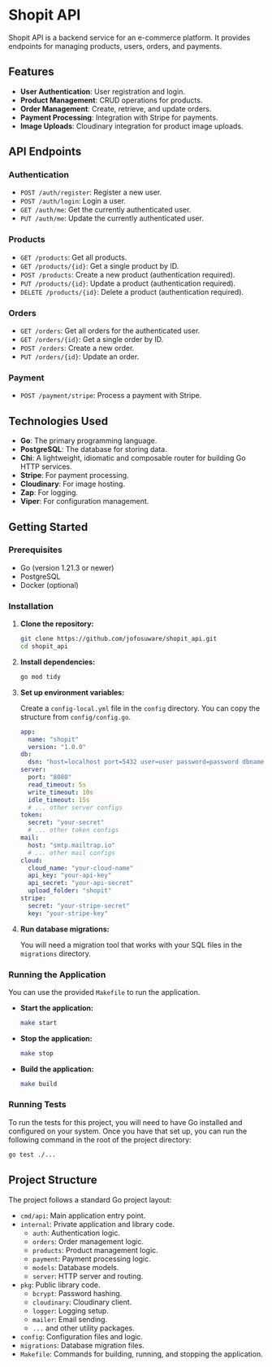 # Shopit API

Shopit API is a backend service for an e-commerce platform. It provides endpoints for managing products, users, orders, and payments.

## Features

- **User Authentication**: User registration and login.
- **Product Management**: CRUD operations for products.
- **Order Management**: Create, retrieve, and update orders.
- **Payment Processing**: Integration with Stripe for payments.
- **Image Uploads**: Cloudinary integration for product image uploads.

## API Endpoints

### Authentication

- `POST /auth/register`: Register a new user.
- `POST /auth/login`: Login a user.
- `GET /auth/me`: Get the currently authenticated user.
- `PUT /auth/me`: Update the currently authenticated user.

### Products

- `GET /products`: Get all products.
- `GET /products/{id}`: Get a single product by ID.
- `POST /products`: Create a new product (authentication required).
- `PUT /products/{id}`: Update a product (authentication required).
- `DELETE /products/{id}`: Delete a product (authentication required).

### Orders

- `GET /orders`: Get all orders for the authenticated user.
- `GET /orders/{id}`: Get a single order by ID.
- `POST /orders`: Create a new order.
- `PUT /orders/{id}`: Update an order.

### Payment

- `POST /payment/stripe`: Process a payment with Stripe.

## Technologies Used

- **Go**: The primary programming language.
- **PostgreSQL**: The database for storing data.
- **Chi**: A lightweight, idiomatic and composable router for building Go HTTP services.
- **Stripe**: For payment processing.
- **Cloudinary**: For image hosting.
- **Zap**: For logging.
- **Viper**: For configuration management.

## Getting Started

### Prerequisites

- Go (version 1.21.3 or newer)
- PostgreSQL
- Docker (optional)

### Installation

1.  **Clone the repository:**

    ```sh
    git clone https://github.com/jofosuware/shopit_api.git
    cd shopit_api
    ```

2.  **Install dependencies:**

    ```sh
    go mod tidy
    ```

3.  **Set up environment variables:**

    Create a `config-local.yml` file in the `config` directory. You can copy the structure from `config/config.go`.

    ```yaml
    app:
      name: "shopit"
      version: "1.0.0"
    db:
      dsn: "host=localhost port=5432 user=user password=password dbname=shopit sslmode=disable"
    server:
      port: "8080"
      read_timeout: 5s
      write_timeout: 10s
      idle_timeout: 15s
      # ... other server configs
    token:
      secret: "your-secret"
      # ... other token configs
    mail:
      host: "smtp.mailtrap.io"
      # ... other mail configs
    cloud:
      cloud_name: "your-cloud-name"
      api_key: "your-api-key"
      api_secret: "your-api-secret"
      upload_folder: "shopit"
    stripe:
      secret: "your-stripe-secret"
      key: "your-stripe-key"
    ```

4.  **Run database migrations:**

    You will need a migration tool that works with your SQL files in the `migrations` directory.

### Running the Application

You can use the provided `Makefile` to run the application.

-   **Start the application:**

    ```sh
    make start
    ```

-   **Stop the application:**

    ```sh
    make stop
    ```

-   **Build the application:**

    ```sh
    make build
    ```

### Running Tests

To run the tests for this project, you will need to have Go installed and configured on your system. Once you have that set up, you can run the following command in the root of the project directory:

```sh
go test ./...
```

## Project Structure

The project follows a standard Go project layout:

-   `cmd/api`: Main application entry point.
-   `internal`: Private application and library code.
    -   `auth`: Authentication logic.
    -   `orders`: Order management logic.
    -   `products`: Product management logic.
    -   `payment`: Payment processing logic.
    -   `models`: Database models.
    -   `server`: HTTP server and routing.
-   `pkg`: Public library code.
    -   `bcrypt`: Password hashing.
    -   `cloudinary`: Cloudinary client.
    -   `logger`: Logging setup.
    -   `mailer`: Email sending.
    -   `...` and other utility packages.
-   `config`: Configuration files and logic.
-   `migrations`: Database migration files.
-   `Makefile`: Commands for building, running, and stopping the application.
